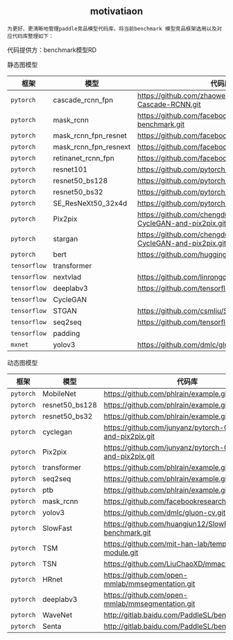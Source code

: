 
<h2 align="center">motivatiaon</h2>

    为更好、更清晰地管理paddle竞品模型代码库，将当前benchmark 模型竞品框架选用以及对应代码库整理如下：

代码提供方：benchmark模型RD


静态图模型
<center>

| 框架 | 模型 | 代码库 |
|--------------|------|--------------------------------|
| `pytorch` | cascade_rcnn_fpn | https://github.com/zhaoweicai/Detectron-Cascade-RCNN.git |
| `pytorch` | mask_rcnn | https://github.com/facebookresearch/maskrcnn-benchmark.git |
| `pytorch` | mask_rcnn_fpn_resnet | https://github.com/facebookresearch/Detectron.git |
| `pytorch` | mask_rcnn_fpn_resnext | https://github.com/facebookresearch/Detectron.git |
| `pytorch` | retinanet_rcnn_fpn | https://github.com/facebookresearch/Detectron.git |
| `pytorch` | resnet101 | https://github.com/pytorch/vision.git |
| `pytorch` | resnet50_bs128 | https://github.com/pytorch/vision.git |
| `pytorch` | resnet50_bs32 | https://github.com/pytorch/vision.git |
| `pytorch` | SE_ResNeXt50_32x4d | https://github.com/pytorch/vision.git |
| `pytorch` | Pix2pix | https://github.com/chengduoZH/pytorch-CycleGAN-and-pix2pix.git |
| `pytorch` | stargan | https://github.com/chengduoZH/pytorch-CycleGAN-and-pix2pix.git |
| `pytorch` | bert | https://github.com/huggingface/transformers.git |
| `tensorflow` | transformer | |
| `tensorflow` | nextvlad | https://github.com/linrongc/youtube-8m.git |
| `tensorflow` | deeplabv3 | https://github.com/tensorflow/models.git |
| `tensorflow` | CycleGAN | |
| `tensorflow` | STGAN | https://github.com/csmliu/STGAN.git |
| `tensorflow` | seq2seq | https://github.com/tensorflow/nmt.git |
| `tensorflow` | padding | |
| `mxnet` | yolov3 | https://github.com/dmlc/gluon-cv.git |

</center>



动态图模型
<center>

| 框架 | 模型 | 代码库 |
|--------------|------|--------------------------------|
| `pytorch` | MobileNet | https://github.com/phlrain/example.git |
| `pytorch` | resnet50_bs128 | https://github.com/phlrain/example.git |
| `pytorch` | resnet50_bs32 | https://github.com/phlrain/example.git |
| `pytorch` | cyclegan | https://github.com/junyanz/pytorch-CycleGAN-and-pix2pix.git |
| `pytorch` | Pix2pix | https://github.com/junyanz/pytorch-CycleGAN-and-pix2pix.git |
| `pytorch` | transformer | https://github.com/phlrain/example.git |
| `pytorch` | seq2seq | https://github.com/phlrain/example.git |
| `pytorch` | ptb | https://github.com/phlrain/example.git |
| `pytorch` | mask_rcnn | https://github.com/facebookresearch/Detectron.git |
| `pytorch` | yolov3 | https://github.com/dmlc/gluon-cv.git |
| `pytorch` | SlowFast | https://github.com/huangjun12/SlowFast/tree/sf-benchmark.git |
| `pytorch` | TSM | https://github.com/mit-han-lab/temporal-shift-module.git |
| `pytorch` | TSN | https://github.com/LiuChaoXD/mmaction.git |
| `pytorch` | HRnet | https://github.com/open-mmlab/mmsegmentation.git |
| `pytorch` | deeplabv3 | https://github.com/open-mmlab/mmsegmentation.git |
| `pytorch` | WaveNet | http://gitlab.baidu.com/PaddleSL/benchmark.git |
| `pytorch` | Senta | http://gitlab.baidu.com/PaddleSL/benchmark.git |


</center>
